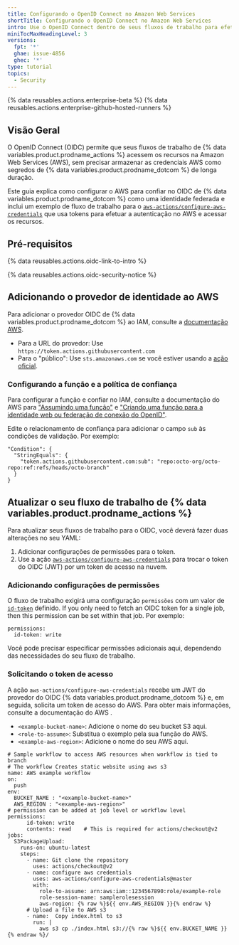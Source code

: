 ```yaml
---
title: Configurando o OpenID Connect no Amazon Web Services
shortTitle: Configurando o OpenID Connect no Amazon Web Services
intro: Use o OpenID Connect dentro de seus fluxos de trabalho para efetuar a autenticação com Amazon Web Services.
miniTocMaxHeadingLevel: 3
versions:
  fpt: '*'
  ghae: issue-4856
  ghec: '*'
type: tutorial
topics:
  - Security
---
```


{% data reusables.actions.enterprise-beta %}
{% data reusables.actions.enterprise-github-hosted-runners %}

## Visão Geral

O OpenID Connect (OIDC) permite que seus fluxos de trabalho de {% data variables.product.prodname_actions %} acessem os recursos na Amazon Web Services (AWS), sem precisar armazenar as credenciais AWS como segredos de {% data variables.product.prodname_dotcom %} de longa duração.

Este guia explica como configurar o AWS para confiar no OIDC de {% data variables.product.prodname_dotcom %} como uma identidade federada e inclui um exemplo de fluxo de trabalho para o [`aws-actions/configure-aws-credentials`](https://github.com/aws-actions/configure-aws-credentials) que usa tokens para efetuar a autenticação no AWS e acessar os recursos.

## Pré-requisitos

{% data reusables.actions.oidc-link-to-intro %}

{% data reusables.actions.oidc-security-notice %}

## Adicionando o provedor de identidade ao AWS

Para adicionar o provedor OIDC de {% data variables.product.prodname_dotcom %} ao IAM, consulte a [documentação AWS](https://docs.aws.amazon.com/IAM/latest/UserGuide/id_roles_providers_create_oidc.html).

- Para a URL do provedor: Use `https://token.actions.githubusercontent.com`
- Para o "público": Use `sts.amazonaws.com` se você estiver usando a [ação oficial](https://github.com/aws-actions/configure-aws-credentials).

### Configurando a função e a política de confiança

Para configurar a função e confiar no IAM, consulte a documentação do AWS para ["Assumindo uma função"](https://github.com/aws-actions/configure-aws-credentials#assuming-a-role) e ["Criando uma função para a identidade web ou federação de conexão do OpenID"](https://docs.aws.amazon.com/IAM/latest/UserGuide/id_roles_create_for-idp_oidc.html).

Edite o relacionamento de confiança para adicionar o campo `sub` às condições de validação. Por exemplo:

```json{:copy}
"Condition": {
  "StringEquals": {
    "token.actions.githubusercontent.com:sub": "repo:octo-org/octo-repo:ref:refs/heads/octo-branch"
  }
}
```

## Atualizar o seu fluxo de trabalho de {% data variables.product.prodname_actions %}

Para atualizar seus fluxos de trabalho para o OIDC, você deverá fazer duas alterações no seu YAML:
1. Adicionar configurações de permissões para o token.
2. Use a ação [`aws-actions/configure-aws-credentials`](https://github.com/aws-actions/configure-aws-credentials) para trocar o token do OIDC (JWT) por um token de acesso na nuvem.

### Adicionando configurações de permissões

O fluxo de trabalho exigirá uma configuração `permissões` com um valor de [`id-token`](/actions/security-guides/automatic-token-authentication#permissions-for-the-github_token) definido. If you only need to fetch an OIDC token for a single job, then this permission can be set within that job. Por exemplo:

```yaml{:copy}
permissions:
  id-token: write
```

Você pode precisar especificar permissões adicionais aqui, dependendo das necessidades do seu fluxo de trabalho.

### Solicitando o token de acesso

A ação `aws-actions/configure-aws-credentials` recebe um JWT do provedor do OIDC {% data variables.product.prodname_dotcom %} e, em seguida, solicita um token de acesso do AWS. Para obter mais informações, consulte a documentação do AWS [](https://github.com/aws-actions/configure-aws-credentials).

- `<example-bucket-name>`: Adicione o nome do seu bucket S3 aqui.
- `<role-to-assume>`: Substitua o exemplo pela sua função do AWS.
- `<example-aws-region>`: Adicione o nome do seu AWS aqui.

```yaml{:copy}
# Sample workflow to access AWS resources when workflow is tied to branch
# The workflow Creates static website using aws s3
name: AWS example workflow
on:
  push
env:
  BUCKET_NAME : "<example-bucket-name>"
  AWS_REGION : "<example-aws-region>"
# permission can be added at job level or workflow level    
permissions:
      id-token: write
      contents: read    # This is required for actions/checkout@v2
jobs:
  S3PackageUpload:
    runs-on: ubuntu-latest
    steps:
      - name: Git clone the repository
        uses: actions/checkout@v2
      - name: configure aws credentials
        uses: aws-actions/configure-aws-credentials@master
        with:
          role-to-assume: arn:aws:iam::1234567890:role/example-role
          role-session-name: samplerolesession
          aws-region: {% raw %}${{ env.AWS_REGION }}{% endraw %}
      # Upload a file to AWS s3
      - name:  Copy index.html to s3
        run: |
          aws s3 cp ./index.html s3://{% raw %}${{ env.BUCKET_NAME }}{% endraw %}/
```
